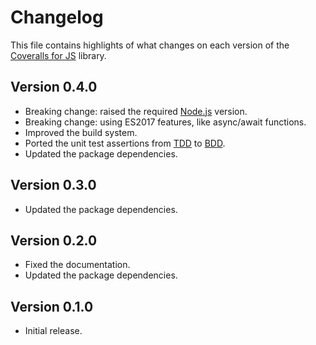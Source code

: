 # Changelog
This file contains highlights of what changes on each version of the [Coveralls for JS](https://github.com/cedx/coveralls.js) library.

## Version 0.4.0
- Breaking change: raised the required [Node.js](https://nodejs.org) version.
- Breaking change: using ES2017 features, like async/await functions.
- Improved the build system.
- Ported the unit test assertions from [TDD](https://en.wikipedia.org/wiki/Test-driven_development) to [BDD](https://en.wikipedia.org/wiki/Behavior-driven_development).
- Updated the package dependencies.

## Version 0.3.0
- Updated the package dependencies.

## Version 0.2.0
- Fixed the documentation.
- Updated the package dependencies.

## Version 0.1.0
- Initial release.
